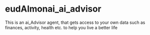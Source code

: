 # eudAImonai_ai_advisor
This is an ai_Advisor agent, that gets access to your own data such as finances, activity, health etc. to help you live a better life 
